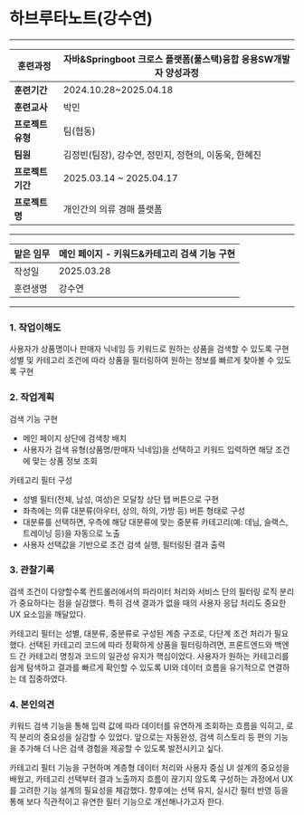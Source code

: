 # 하브루타노트(강수연)

---

| **훈련과정** | 자바&Springboot 크로스 플랫폼(풀스택)융합 응용SW개발자 양성과정 |
| --- | --- |
| **훈련기간** | 2024.10.28~2025.04.18 |
| **훈련교사** | 박민 |
| **프로젝트 유형** | 팀(협동) |
| **팀원** | 김정빈(팀장), 강수연, 정민지, 정현의, 이동욱, 한혜진 |
| **프로젝트 기간** | 2025.03.14 ~ 2025.04.17 |
| **프로젝트명** | 개인간의 의류 경매 플랫폼 |

---

| 맡은 임무 | 메인 페이지 - 키워드&카테고리 검색 기능 구현 |
| --- | --- |
| 작성일 | 2025.03.28 |
| 훈련생명 | 강수연 |

---

### 1. 작업이해도

사용자가 상품명이나 판매자 닉네임 등 키워드로 원하는 상품을 검색할 수 있도록 구현
성별 및 카테고리 조건에 따라 상품을 필터링하여 원하는 정보를 빠르게 찾아볼 수 있도록 구현

### 2. 작업계획

검색 기능 구현
- 메인 페이지 상단에 검색창 배치<br>
- 사용자가 검색 유형(상품명/판매자 닉네임)을 선택하고 키워드 입력하면 해당 조건에 맞는 상품 정보 조회
  
카테고리 필터 구성
- 성별 필터(전체, 남성, 여성)은 모달창 상단 탭 버튼으로 구현<br>
- 좌측에는 의류 대분류(아우터, 상의, 하의, 가방 등) 버튼 형태로 구성<br>
- 대분류를 선택하면, 우측에 해당 대분류에 맞는 중분류 카테고리(예: 데님, 슬랙스, 트레이닝 등)을 자동으로 노출<br>
- 사용자 선택값을 기반으로 조건 검색 실행, 필터링된 결과 출력

### 3. 관찰기록

검색 조건이 다양할수록 컨트롤러에서의 파라미터 처리와 서비스 단의 필터링 로직 분리가 중요하다는 점을 실감했다.
특히 검색 결과가 없을 때의 사용자 응답 처리도 중요한 UX 요소임을 깨달았다.

카테고리 필터는 성별, 대분류, 중분류로 구성된 계층 구조로, 다단계 조건 처리가 필요했다.
선택된 카테고리 코드에 따라 정확하게 상품을 필터링하려면, 프론트엔드와 백엔드 간 카테고리 명칭과 코드의 일관성 유지가 핵심이었다.
사용자가 원하는 카테고리를 쉽게 탐색하고 결과를 빠르게 확인할 수 있도록 UI와 데이터 흐름을 유기적으로 연결하는 데 집중하였다.

### 4. 본인의견

키워드 검색 기능을 통해 입력 값에 따라 데이터를 유연하게 조회하는 흐름을 익히고, 로직 분리의 중요성을 실감할 수 있었다.
앞으로는 자동완성, 검색 히스토리 등 편의 기능을 추가해 더 나은 검색 경험을 제공할 수 있도록 발전시키고 싶다.

카테고리 필터 기능을 구현하며 계층형 데이터 처리와 사용자 중심 UI 설계의 중요성을 배웠고,
카테고리 선택부터 결과 노출까지 흐름이 끊기지 않도록 구성하는 과정에서 UX를 고려한 기능 설계의 필요성을 체감했다.
향후에는 선택 유지, 실시간 필터 반영 등을 통해 보다 직관적이고 유연한 필터 기능으로 개선해나가고자 한다.
